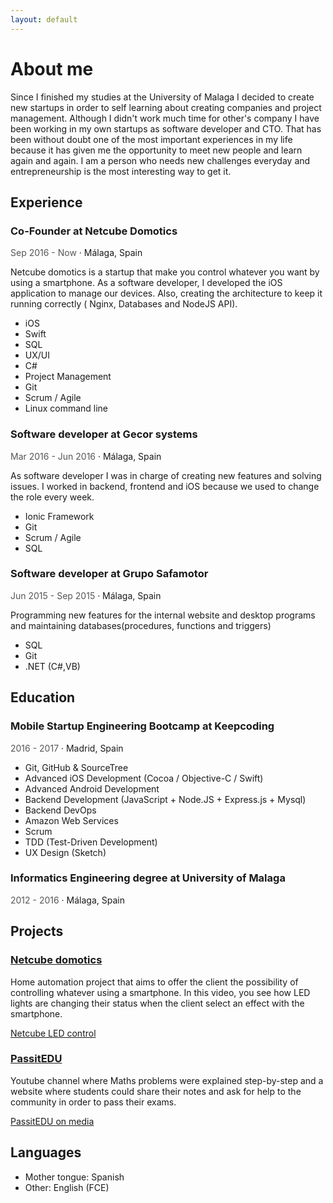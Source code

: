 ```yaml
---
layout: default
---
```


# [](#header-1) About me

Since I finished my studies at the University of Malaga I decided to create new startups in order to self learning about creating companies and project management. Although I didn't work much time for other's company I have been working in my own startups as software developer and CTO. That has been without doubt one of the most important experiences in my life because it has given me the opportunity to meet new people and learn again and again. I am a person who needs new challenges everyday and entrepreneurship is the most interesting way to get it.

## [](#header-2) Experience


### [](#header-3) Co-Founder at Netcube Domotics

<span style="color:#565656;"> Sep 2016 - Now </span> ·
Málaga, Spain

Netcube domotics is a startup that make you control whatever you want by using a smartphone. As a software developer, I developed the iOS application to manage our devices. Also, creating the architecture to keep it running correctly ( Nginx, Databases and NodeJS API).

* iOS
* Swift
* SQL
* UX/UI
* C#
* Project Management
* Git
* Scrum / Agile
* Linux command line

### [](#header-3) Software developer at Gecor systems

<span style="color:#565656;"> Mar 2016 - Jun 2016</span> · Málaga, Spain

As software developer I was in charge of creating new features and solving issues. I worked in backend, frontend and iOS because we used to change the role every week.

* Ionic Framework
* Git
* Scrum / Agile
* SQL

### [](#header-3) Software developer at Grupo Safamotor

<span style="color:#565656;"> Jun 2015 - Sep 2015</span> · Málaga, Spain

Programming new features for the internal website and desktop programs and maintaining databases(procedures, functions and triggers)

* SQL
* Git
* .NET (C#,VB)




## [](#header-2)Education

### [](#header-3) Mobile Startup Engineering Bootcamp at Keepcoding

<span style="color:#565656;"> 2016 - 2017</span> · Madrid, Spain

* Git, GitHub & SourceTree
* Advanced iOS Development (Cocoa / Objective-C / Swift)
* Advanced Android Development
* Backend Development (JavaScript + Node.JS + Express.js + Mysql)
* Backend DevOps
* Amazon Web Services
* Scrum
* TDD (Test-Driven Development)
* UX Design (Sketch)


### [](#header-3) Informatics Engineering degree at University of Malaga

<span style="color:#565656;"> 2012 - 2016</span> · Málaga, Spain

## [](#header-2) Projects

### [Netcube domotics](http://www.diariosur.es/malaga-capital/premio-talento-joven-20170706223328-nt.html) 


Home automation project that aims to offer the client the possibility of controlling whatever using a smartphone. In this video, you see how LED lights are changing their status when the client select an effect with the smartphone.

[Netcube LED control](https://drive.google.com/file/d/1wO42RLR1vstJttWzICQyszFhlZaw3bDI/view)

### [PassitEDU](https://www.youtube.com/passitedu) 


Youtube channel where Maths problems were explained step-by-step and a website where students could share their notes and ask for help to the community in order to pass their exams.

[PassitEDU on media](http://www.diariosur.es/cronica-universitaria/201502/17/alumnos-crean-para-compartir-20150217003554-v.html)


## [](#header-2) Languages

* Mother tongue: Spanish
* Other: English (FCE)